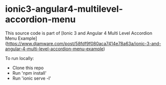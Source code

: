 # ionic3-angular4-multilevel-accordion-menu

This source code is part of [Ionic 3 and Angular 4 Multi Level Accordion Menu Example] (https://www.djamware.com/post/58fdf9f080aca7414e78a63a/ionic-3-and-angular-4-multi-level-accordion-menu-example)

To run locally:
* Clone this repo
* Run 'npm install'
* Run 'ionic serve -l'
